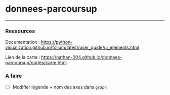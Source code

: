 # donnees-parcoursup
---

### Ressources

Documentation : https://python-visualization.github.io/folium/latest/user_guide/ui_elements.html  

Lien de la carte : https://nathan-004.github.io/donnees-parcoursup/cartes/carte.html

### A faire

- [ ] Modifier légende + nom des axes dans `graph` 
